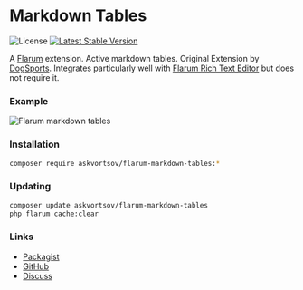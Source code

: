 # Markdown Tables

![License](https://img.shields.io/badge/license-MIT-blue.svg) [![Latest Stable Version](https://img.shields.io/packagist/v/askvortsov/flarum-markdown-tables.svg)](https://packagist.org/packages/askvortsov/flarum-markdown-tables)

A [Flarum](http://flarum.org) extension. Active markdown tables. Original Extension by [DogSports](https://github.com/DogSports/flarum-ext-pipetables).
Integrates particularly well with [Flarum Rich Text Editor](https://discuss.flarum.org/d/26455-wysiwyg-rich-text-editor) but does not require it.

### Example
![Flarum markdown tables](https://i.imgur.com/1bAB7EE.png)

### Installation

```sh
composer require askvortsov/flarum-markdown-tables:*
```

### Updating

```sh
composer update askvortsov/flarum-markdown-tables
php flarum cache:clear
```

### Links

- [Packagist](https://packagist.org/packages/askvortsov/flarum-markdown-tables)
- [GitHub](https://github.com/askvortsov1/flarum-markdown-tables)
- [Discuss](https://discuss.flarum.org/d/26456-markdown-tables)
